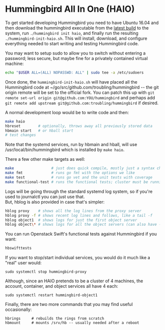 # Hummingbird All In One (HAIO)

To get started developing Hummingbird you need to have Ubuntu 16.04 and then download the hummingbird executable from the [latest build](https://troubling.github.io/hummingbird/bin/hummingbird) to the system, run `./hummingbird init haio`, and finally run the resulting `./hummingbird-init-haio.sh`. This will install, download, and configure everything needed to start writing and testing Hummingbird code.

You may want to setup sudo to allow you to switch without entering a password; less secure, but maybe fine for a privately contained virtual machine:

```sh
echo "$USER ALL=(ALL) NOPASSWD: ALL" | sudo tee -a /etc/sudoers
```

Once done, the `hummingbird-init-haio.sh` will have placed all the Hummingbird code at ~/go/src/github.com/troubling/hummingbird -- the git origin remote will be set to the official fork. You can patch this up with `git remote set-url origin git@github.com:YOU/hummingbird` and perhaps add `git remote add upstream git@github.com:troubling/hummingbird` if desired.

A normal development loop would be to write code and then:

```sh
make haio
hbreset        # optionally, throws away all previously stored data
hbmain start   # or hball start
# test changes
```

Note that the systemd services, run by hbmain and hball, will use /usr/local/bin/hummingbird which is installed by `make haio`.

There a few other make targets as well:

```sh
make                 # just does quick compile, mostly just a syntax check
make fmt             # runs go fmt with the options we like
make test            # runs go vet and the unit tests with coverage
make functional-test # runs the functional tests; cluster must be running
```

Logs will be going through the standard systemd log system, so if you're used to journalctl you can just use that.  
But, hblog is also provided in case that's simpler:

```sh
hblog proxy    # shows all the log lines from the proxy server
hblog proxy -f # shows recent log lines and follows, like a tail -f
hblog object1  # shows logs for just the first object server
hblog object\* # shows logs for all the object servers (can also have -f)
```

You can run Openstack Swift's functional tests against Hummingbird if you want:

```sh
hbswifttests
```

If you want to stop/start individual services, you would do it much like a "real" user would:

```
sudo systemctl stop hummingbird-proxy
```

Although, since an HAIO pretends to be a cluster of 4 machines, the account, container, and object services all have 4 each:

```
sudo systemctl restart hummingbird-object1
```

Finally, there are two more commands that you may find useful occasionally:

```
hbrings     # rebuilds the rings from scratch
hbmount     # mounts /srv/hb -- usually needed after a reboot
```
